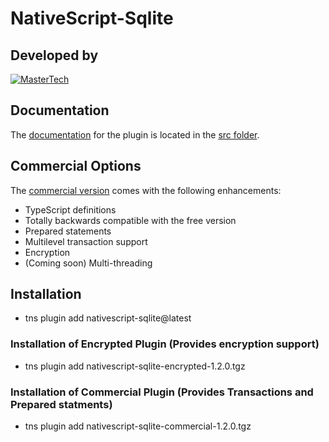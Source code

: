 # NativeScript-Sqlite


## Developed by
[![MasterTech](https://plugins.nativescript.rocks/i/mtns.png)](https://plugins.nativescript.rocks/mastertech-nstudio)

## Documentation
The [documentation](src/README.md) for the plugin is located in the [src folder](src).

## Commercial Options
The [commercial version](http://nativescript.tools/product/10) comes with the following enhancements:
- TypeScript definitions
- Totally backwards compatible with the free version
- Prepared statements
- Multilevel transaction support
- Encryption
- (Coming soon) Multi-threading

## Installation
- tns plugin add nativescript-sqlite@latest

### Installation of Encrypted Plugin (Provides encryption support)
- tns plugin add nativescript-sqlite-encrypted-1.2.0.tgz

### Installation of Commercial Plugin (Provides Transactions and Prepared statments)
- tns plugin add nativescript-sqlite-commercial-1.2.0.tgz